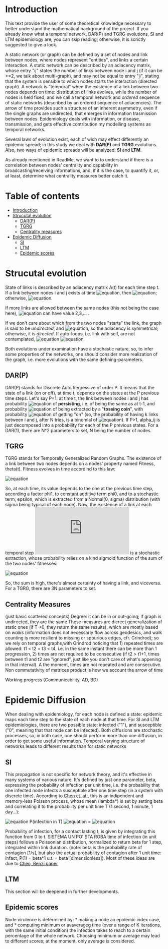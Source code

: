 # Introduction
This text provide the user of some theoretical knowledge necessary to better understand the mathematical background of the project. If you already know what a temporal network, DAR(P) and TGRG evolutions, SI and LTM epidemiology are, you can skip reading; otherwise, it is scrictly suggested to give a look.

A static network (or graph)  can be defined by a set of nodes and link between nodes, where nodes represent "entities", and links a certain interaction. A static network can be described by an adiacency matrix, whose entry "ij" states the number of links between node i and j (if it can be >=2, we talk about multi-graph), and may not be equal to entry "ji", stating that the system is sensible to which nodes starts the interaction (directed graph).
A network is "temporal" when the existence of a link between two nodes depends on time: distribution of links evolves, while the number of nodes is held fixed, and we call a temporal network and _ordered_ sequence of static networks (described by an ordered sequence of adiacencies). 
The arrow of time provides such a structure of an inherent asymmetry, even if the single graphs are undirected, that emerges in information trasmission between nodes. Epidemiology deals with information, or disease, transmission, and gets effective contribution my modelling systems as temporal networks.

Several laws of evolution exist, each of wich may effect differently an epidemic spread; in this study we deal with **DAR(P)** and **TGRG** evolutions. Also, two ways of epidemic spreads will be analyzed: **SI** and **LTM**.

As already mentioned in ReadMe, we want to to understand if there is a correlation between nodes' centrality and capability in broadcasting/receiving informations, and, if it is the case, to quantify it, or, at least, determine what centrality measures better catch it.

# Table of contents
* [Introduction](#introduction)
* [Strucutal evolution](#strucutal-evolution)
  * [DAR(P)](#darp)
  * [TGRG](#tgrg)
  * [Centrality measures](#centrality-measures)
* [Epidemic Diffusion](#epidemic-diffusion)
  * [SI](#si)
  * [LTM](#ltm)
  * [Epidemic scores](#epidemic-scores)
 

# Strucutal evolution
State of links is described by an adiacency matrix A(t) for each time step t. If a link between nodes i and j exists at time ![equation](https://latex.codecogs.com/gif.latex?t_{k}), then ![equation](https://latex.codecogs.com/png.latex?A_{ij}(t_{k})&space;=&space;1); otherwise, ![equation](https://latex.codecogs.com/png.latex?A_{ij}(t_{k})&space;=&space;0). 

If more links are allowed between the same nodes (this not being the case here), ![equation](https://latex.codecogs.com/png.latex?A_{ij}(t_{k})) can have value 2,3,... .

If we don't care about which from the two nodes "starts" the link, the graph is said to be _undirected_, and ![equation](https://latex.codecogs.com/png.latex?A_{ij}(t)&space;=&space;A_{ji}(t)), so the adiacency is symmetrical; otherwise, it is _directed_.
If auto-loops, i.e. link with self, are not contemplated, ![equation](https://latex.codecogs.com/png.latex?A_{ii}(t)&space;=&space;0) ![equation](https://latex.codecogs.com/png.latex?\forall&space;t,i).

Both evolutions under examination have a stochastic nature, so, to infer some properties of the networks, one should consider more realization of the graph, i.e. more evolutions with the same defining-parameters.

## DAR(P)
DAR(P) stands for Discrete Auto Regressive of order P. It means that the state of a link (on or off), at time t, depends on the states at the P previous time steps. Let's say P=1: at time t, the link between nodes i and j has probability ![equation](https://latex.codecogs.com/png.latex?\alpha_{ij}) of **persisting**, i.e. of being the same as at t-1, and probability ![equation](https://latex.codecogs.com/png.latex?1-\alpha_{ij}) of being extracted by a "**tossing coin**", with probability ![equation](https://latex.codecogs.com/png.latex?\xi_{ij}) of getting "on" (so, the probability of having k links between i and j, after N tries, is a binomial of ![equation](https://latex.codecogs.com/png.latex?\xi)). 
If P>1, alpha_ij is just decomposed into a probability for each of the P previous states.
For a DAR(1), there are N^2 parameters to set, N being the number of nodes.

## TGRG
TGRG stands for Temporally Generalized Random Graphs. The existence of a link between two nodes depends on a nodes' property named Fitness, theta(t). Fitness evolves in time accordind to this law:

![equation](https://latex.codecogs.com/png.latex?\theta_i(t)&space;=&space;\phi_{0,i}&space;&plus;&space;\phi_{1,i}\theta_i(t-1)&space;&plus;&space;\epsilon_i(t))

So, at each time, its value depends to the one at the previous time step, according a factor phi1, to constant additive term phi0, and to a stochastic term, epsilon, which is extracted from a Normal(0, sigma) distribution (with sigma being typical of each node). 
Now, the existence of a link at each temporal step ![equation](https://latex.codecogs.com/png.latex?t_k) is a stochastic extraction, whose probability relies on a kind sigmoid function of the sum of the two nodes' fitnesses:

![equation](https://latex.codecogs.com/png.latex?P(A_{ij}(t_k)&space;=&space;1)&space;=&space;\frac{\exp(\theta_i(t_k)&plus;\theta_j(t_k))}{1&plus;\exp(\theta_i(t_k)&plus;\theta_j(t_k))})

So, the sum is high, there's almost certainty of having a link, and viceversa.
For a TGRG, there are 3N parameters to set.

## Centrality Measures
(just basic scattered concepts)
Degree: it can be in or out-going; if graph is undirected, they are the same
These measures are dicrect generalization of static ones (if T->0, they return the same results), which are mostly based on _walks_ (information does not necessarly flow across geodesics, and walk counting is more resilient to missing or spourious edges, cfr. Grindrod); so we rely on temporal graphs,with Grindrod noticing that 1) repeated times are allowed: t1 < t2 = t3 < t4, i.e. in the same instant there can be more than 1 progression, 2) times are not required to be consecutive (if t2 > t1+1, times between t1 and t2 are "ignored", just like you don't care of what's appening in that interval). A the moment, times are not repeated and are consecutive.
Non commutativity of matrices product is how we account the arrow of time

Working progress (Communicability, AD, BD)

# Epidemic Diffusion
When dealing with epidemiology, for each node is defined a state: epidemic maps each time step to the state of each node at that time. For SI and LTM epidemiologies, there are two possible state: infected ("1"), and susceptible ("0", meaning that that node can be infected).
Both diffusions are stochastic processes, so, in both case, one should perform more than one diffusion, in order to get some useful information.
Temporal varying structure of networks leads to different results than for static networks 

## SI
This propagation is not specific for network theory, and it's effective in many systems of various nature.
It's defined by just one parameter, beta, expressing the probability of infection per unit time, i.e. the probability that one infected node infects a susceptible after one time step (in a system with discrete time).
According to [Chen et. at.](https://pdfs.semanticscholar.org/0cd5/46424d279a5a41f4cff3e863c1e0416b067f.pdf), this is an indipendent and memory-less Poisson process, whose mean (lambda\*) is set by setting beta and correlating it to the probability per unit time T (1 second, 1 minute, 1 day...):

![equation](https://latex.codecogs.com/png.latex?\lambda^*&space;:) P(infection in T) ![equation](https://latex.codecogs.com/png.latex?\equiv&space;\beta&space;T) = ![equation](https://latex.codecogs.com/png.latex?\int_0^T&space;\lambda^*\exp(-\lambda^*t))

Probability of infection, for a contact lasting t, is given by integrating this function from 0 to t.
SISTEMA UN PO' STA ROBA
time of infection (in unit steps) follows a Poissonian distribution, normalized to return beta for 1 step, integrated within link duration. (note: beta is the probability rate of contagion [1/s], but also the actual probability of contagion after 1 unit time: infact, P(1) = beta*1 u.t. = beta [dimensionless]).
Most of these ideas are due to [Chen, Benzi paper](https://pdfs.semanticscholar.org/0cd5/46424d279a5a41f4cff3e863c1e0416b067f.pdf)

## LTM
This section will be deepened in further developments.

## Epidemic scores
Node virulence is determined by:
    * making a node an epidemic index case, and 
    * computing minimum or avaverageg time (over a range of K iterations, with the same initial condition) the infection takes to reach to a certain percentage of the whole network.
Choosing minimum or average may lead to different scores; at the moment, only average is considered.

